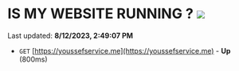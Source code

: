 # IS MY WEBSITE RUNNING ? [![](https://img.shields.io/static/v1?label=Sponsor&message=%E2%9D%A4&logo=GitHub&color=%23fe8e86)](https://github.com/sponsors/<username>)

Last updated: **8/12/2023, 2:49:07 PM**

- `GET` [https://youssefservice.me](https://youssefservice.me) - **Up** (800ms)
